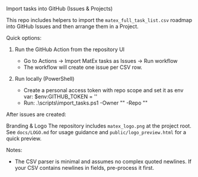 Import tasks into GitHub (Issues & Projects)

This repo includes helpers to import the `matex_full_task_list.csv` roadmap into GitHub Issues and then arrange them in a Project.

Quick options:

1) Run the GitHub Action from the repository UI
   - Go to Actions -> Import MatEx tasks as Issues -> Run workflow
   - The workflow will create one issue per CSV row.

2) Run locally (PowerShell)
   - Create a personal access token with repo scope and set it as env var:
     $env:GITHUB_TOKEN = '<token>'
   - Run:
     .\scripts\import_tasks.ps1 -Owner "<owner>" -Repo "<repo>"

After issues are created:

Branding & Logo
The repository includes `matex_logo.png` at the project root. See `docs/LOGO.md` for usage guidance and `public/logo_preview.html` for a quick preview.


Notes:
- The CSV parser is minimal and assumes no complex quoted newlines. If your CSV contains newlines in fields, pre-process it first.

